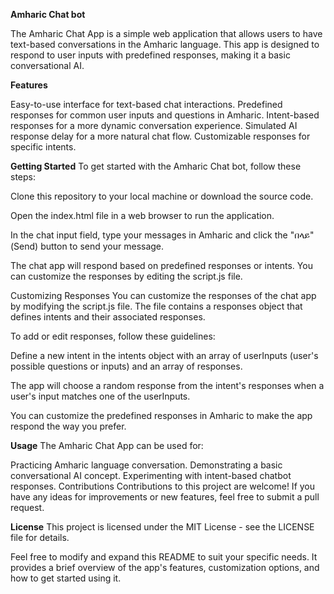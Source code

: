 **Amharic Chat bot**

The Amharic Chat App is a simple web application that allows users to have text-based conversations in the Amharic language. This app is designed to respond to user inputs with predefined responses, making it a basic conversational AI.

**Features**

Easy-to-use interface for text-based chat interactions.
Predefined responses for common user inputs and questions in Amharic.
Intent-based responses for a more dynamic conversation experience.
Simulated AI response delay for a more natural chat flow.
Customizable responses for specific intents.

**Getting Started**
To get started with the Amharic Chat bot, follow these steps:

Clone this repository to your local machine or download the source code.

Open the index.html file in a web browser to run the application.

In the chat input field, type your messages in Amharic and click the "በላይ" (Send) button to send your message.

The chat app will respond based on predefined responses or intents. You can customize the responses by editing the script.js file.

Customizing Responses
You can customize the responses of the chat app by modifying the script.js file. The file contains a responses object that defines intents and their associated responses.

To add or edit responses, follow these guidelines:

Define a new intent in the intents object with an array of userInputs (user's possible questions or inputs) and an array of responses.

The app will choose a random response from the intent's responses when a user's input matches one of the userInputs.

You can customize the predefined responses in Amharic to make the app respond the way you prefer.

**Usage**
The Amharic Chat App can be used for:

Practicing Amharic language conversation.
Demonstrating a basic conversational AI concept.
Experimenting with intent-based chatbot responses.
Contributions
Contributions to this project are welcome! If you have any ideas for improvements or new features, feel free to submit a pull request.

**License**
This project is licensed under the MIT License - see the LICENSE file for details.

Feel free to modify and expand this README to suit your specific needs. It provides a brief overview of the app's features, customization options, and how to get started using it.
